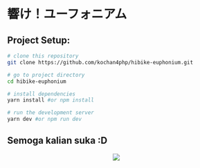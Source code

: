 # 響け！ユーフォニアム

## Project Setup:

```bash
# clone this repository
git clone https://github.com/kochan4php/hibike-euphonium.git

# go to project directory
cd hibike-euphonium

# install dependencies
yarn install #or npm install

# run the development server
yarn dev #or npm run dev
```

## Semoga kalian suka :D
<p align="center">
  <img src="https://c.tenor.com/k2W0z43OkgcAAAAC/asuka-tanaka-kumiko-oumae.gif" />
</p>
